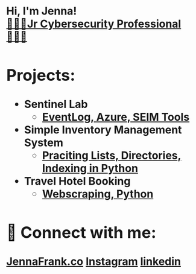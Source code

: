 <h1>Hi, I'm Jenna! <br/><a href="https://github.com/jennafrank"> 🕵🏻‍♀️Jr Cybersecurity Professional👩🏼‍💻</a><a href="https://www.linkedin.com/in/jenna-frank-4352b12b0/"> </a><a<h1>

<h2>Projects:</h2>


- <b>Sentinel Lab</b>
  - [ EventLog, Azure, SEIM Tools ](https://github.com/jennafrank/Sentinel-Lab/blob/main/README.md)
- <b>Simple Inventory Management System</b>
  - [Praciting Lists, Directories, Indexing in Python](https://github.com/jennafrank/Here-we-go-Lets-have-fun)
- <b>Travel Hotel Booking </b>
  - [Webscraping, Python](https://github.com/jennafrank/Here-we-go-Lets-have-fun) <b><i></b></i>


<h2> 🤳 Connect with me:</h2>

<b>[JennaFrank.co](https://www.JennaFrank.co</b>)
[Instagram](https://www.instagram.com/jennacfrank/)
[linkedin](https://linkedin.com/in/jenna-frank-4352b12b0)



